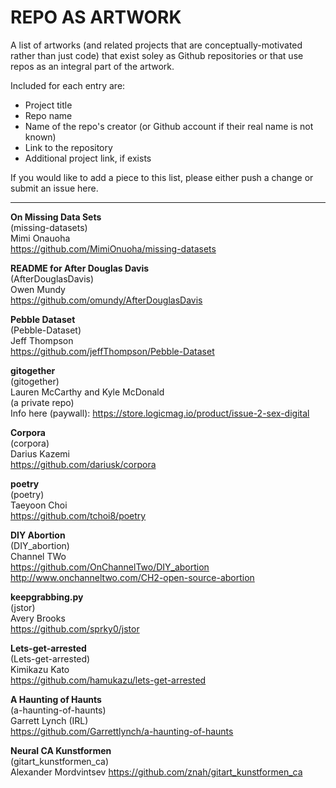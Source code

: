 # REPO AS ARTWORK

A list of artworks (and related projects that are conceptually-motivated rather than just code) that exist soley as Github repositories or that use repos as an integral part of the artwork.

Included for each entry are:

* Project title  
* Repo name  
* Name of the repo's creator (or Github account if their real name is not known)  
* Link to the repository  
* Additional project link, if exists

If you would like to add a piece to this list, please either push a change or submit an issue here.

<hr />

**On Missing Data Sets**  
(missing-datasets)  
Mimi Onauoha  
https://github.com/MimiOnuoha/missing-datasets

**README for After Douglas Davis**  
(AfterDouglasDavis)  
Owen Mundy  
https://github.com/omundy/AfterDouglasDavis

**Pebble Dataset**  
(Pebble-Dataset)  
Jeff Thompson  
https://github.com/jeffThompson/Pebble-Dataset

**gitogether**  
(gitogether)  
Lauren McCarthy and Kyle McDonald  
(a private repo)  
Info here (paywall): https://store.logicmag.io/product/issue-2-sex-digital

**Corpora**  
(corpora)  
Darius Kazemi  
https://github.com/dariusk/corpora

**poetry**  
(poetry)  
Taeyoon Choi  
https://github.com/tchoi8/poetry

**DIY Abortion**  
(DIY_abortion)  
Channel TWo  
https://github.com/OnChannelTwo/DIY_abortion
http://www.onchanneltwo.com/CH2-open-source-abortion

**keepgrabbing.py**  
(jstor)  
Avery Brooks  
https://github.com/sprky0/jstor

**Lets-get-arrested**  
(Lets-get-arrested)  
Kimikazu Kato  
https://github.com/hamukazu/lets-get-arrested

**A Haunting of Haunts**  
(a-haunting-of-haunts)  
Garrett Lynch (IRL)  
https://github.com/Garrettlynch/a-haunting-of-haunts  

**Neural CA Kunstformen**  
(gitart_kunstformen_ca)  
Alexander Mordvintsev
https://github.com/znah/gitart_kunstformen_ca
